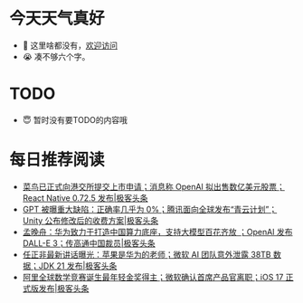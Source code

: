 # 今天天气真好
- 👋 这里啥都没有，[欢迎访问](https://zhangfeng-ola.github.io/)
- 😭 凑不够六个字。
<!---
- 👀 I’m interested in ...
- 🌱 I’m currently learning ...
- 💞️ I’m looking to collaborate on ...
- 📫 How to reach me ...
- 😇 I'm doing something ...

--->

# TODO 
- 😇 暂时没有要TODO的内容哦

<!---
zhangfeng-ola/zhangfeng-ola is a ✨ special ✨ repository because its `README.md` (this file) appears on your GitHub profile.
You can click the Preview link to take a look at your changes.
--->

# 每日推荐阅读
<!-- BLOG-POST-LIST:START -->
- [菜鸟已正式向港交所提交上市申请；消息称 OpenAI 拟出售数亿美元股票；React Native 0.72.5 发布|极客头条](https://blog.csdn.net/weixin_39786569/article/details/133341037)
- [GPT 被曝重大缺陷：正确率几乎为 0%；腾讯面向全球发布“青云计划”；Unity 公布修改后的收费方案|极客头条](https://blog.csdn.net/weixin_39786569/article/details/133266605)
- [孟晚舟：华为致力于打造中国算力底座，支持大模型百花齐放 ；OpenAI 发布 DALL-E 3；传高通中国裁员|极客头条](https://blog.csdn.net/weixin_39786569/article/details/133123865)
- [任正非最新讲话曝光：苹果是华为的老师；微软 AI 团队意外泄露 38TB 数据；JDK 21 发布|极客头条](https://blog.csdn.net/weixin_39786569/article/details/133065819)
- [阿里全球数学竞赛诞生最年轻金奖得主；微软确认首席产品官离职；iOS 17 正式版发布|极客头条](https://blog.csdn.net/weixin_39786569/article/details/133014003)
<!-- BLOG-POST-LIST:END -->
